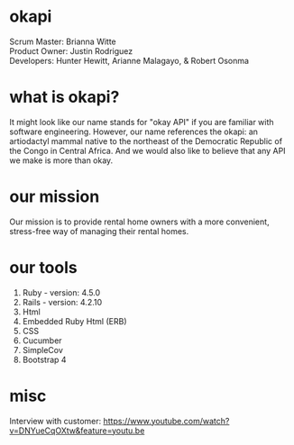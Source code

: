 # okapi

Scrum Master: Brianna Witte  
Product Owner: Justin Rodriguez  
Developers: Hunter Hewitt, Arianne Malagayo, & Robert Osonma  

# what is okapi?
It might look like our name stands for "okay API" if you are familiar with software engineering. However, our name references the okapi: an artiodactyl mammal native to the northeast of the Democratic Republic of the Congo in Central Africa. And we would also like to believe that any API we make is more than okay.
# our mission
Our mission is to provide rental home owners with a more convenient, stress-free way of managing their rental homes.
# our tools
1. Ruby - version: 4.5.0
2. Rails - version: 4.2.10
3. Html 
4. Embedded Ruby Html (ERB)
5. CSS
6. Cucumber 
7. SimpleCov
8. Bootstrap 4

# misc
Interview with customer: https://www.youtube.com/watch?v=DNYueCqOXtw&feature=youtu.be
